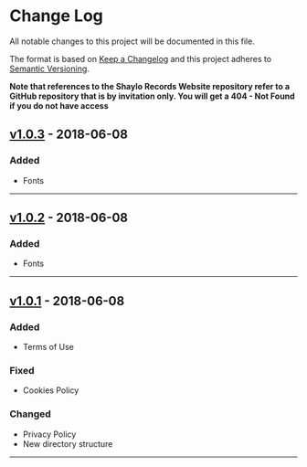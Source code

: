 # Change Log

All notable changes to this project will be documented in this file.

The format is based on [Keep a Changelog](http://keepachangelog.com/) and this project adheres to [Semantic Versioning](http://semver.org/).

**Note that references to the Shaylo Records Website repository refer to a GitHub
repository that is by invitation only. You will get a 404 - Not Found if you do
not have access**

## [v1.0.3](https://github.com/shaylorecords/srw/releases/tag/v1.0.3)  - 2018-06-08

### Added
* Fonts

---

## [v1.0.2](https://github.com/shaylorecords/srw/releases/tag/v1.0.2)  - 2018-06-08

### Added
* Fonts

---

## [v1.0.1](https://github.com/shaylorecords/srw/releases/tag/v1.0.1)  - 2018-06-08

### Added
* Terms of Use

### Fixed
* Cookies Policy

### Changed
* Privacy Policy
* New directory structure

---
